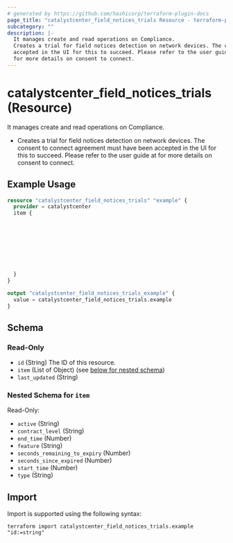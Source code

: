 ```yaml
---
# generated by https://github.com/hashicorp/terraform-plugin-docs
page_title: "catalystcenter_field_notices_trials Resource - terraform-provider-catalystcenter"
subcategory: ""
description: |-
  It manages create and read operations on Compliance.
  Creates a trial for field notices detection on network devices. The consent to connect agreement must have been
  accepted in the UI for this to succeed. Please refer to the user guide at
  for more details on consent to connect.
---
```


# catalystcenter_field_notices_trials (Resource)

It manages create and read operations on Compliance.

- Creates a trial for field notices detection on network devices. The consent to connect agreement must have been
accepted in the UI for this to succeed. Please refer to the user guide at
 for more details on consent to connect.

## Example Usage

```terraform
resource "catalystcenter_field_notices_trials" "example" {
  provider = catalystcenter
  item {









  }
}

output "catalystcenter_field_notices_trials_example" {
  value = catalystcenter_field_notices_trials.example
}
```

<!-- schema generated by tfplugindocs -->
## Schema

### Read-Only

- `id` (String) The ID of this resource.
- `item` (List of Object) (see [below for nested schema](#nestedatt--item))
- `last_updated` (String)

<a id="nestedatt--item"></a>
### Nested Schema for `item`

Read-Only:

- `active` (String)
- `contract_level` (String)
- `end_time` (Number)
- `feature` (String)
- `seconds_remaining_to_expiry` (Number)
- `seconds_since_expired` (Number)
- `start_time` (Number)
- `type` (String)

## Import

Import is supported using the following syntax:

```shell
terraform import catalystcenter_field_notices_trials.example "id:=string"
```
